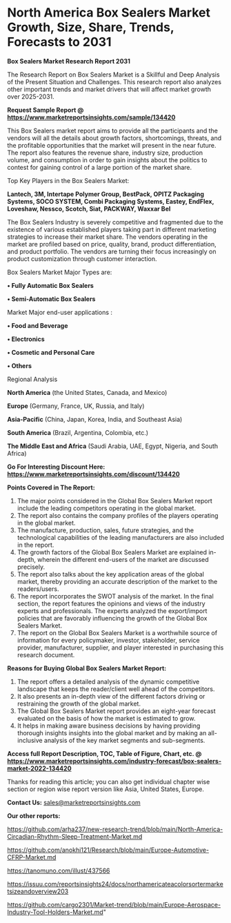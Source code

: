 # North America Box Sealers Market Growth, Size, Share, Trends, Forecasts to 2031

<strong>Box Sealers Market Research Report 2031</strong>

The Research Report on Box Sealers Market is a Skillful and Deep Analysis of the Present Situation and Challenges. This research report also analyzes other important trends and market drivers that will affect market growth over 2025-2031.

<strong>Request Sample Report @ <a href=https://www.marketreportsinsights.com/sample/134420>https://www.marketreportsinsights.com/sample/134420</a></strong>

This Box Sealers market report aims to provide all the participants and the vendors will all the details about growth factors, shortcomings, threats, and the profitable opportunities that the market will present in the near future. The report also features the revenue share, industry size, production volume, and consumption in order to gain insights about the politics to contest for gaining control of a large portion of the market share.

Top Key Players in the Box Sealers Market:

<strong>Lantech, 3M, Intertape Polymer Group, BestPack, OPITZ Packaging Systems, SOCO SYSTEM, Combi Packaging Systems, Eastey, EndFlex, Loveshaw, Nessco, Scotch, Siat, PACKWAY, Waxxar Bel</strong>

The Box Sealers Industry is severely competitive and fragmented due to the existence of various established players taking part in different marketing strategies to increase their market share. The vendors operating in the market are profiled based on price, quality, brand, product differentiation, and product portfolio. The vendors are turning their focus increasingly on product customization through customer interaction.

Box Sealers Market Major Types are:

<strong>• Fully Automatic Box Sealers

• Semi-Automatic Box Sealers</strong>

Market Major end-user applications :

<strong>• Food and Beverage

• Electronics

• Cosmetic and Personal Care

• Others</strong>

Regional Analysis

</u><strong><b>North America</b></strong> (the United States, Canada, and Mexico)

<strong><b>Europe </b></strong>(Germany, France, UK, Russia, and Italy)

<strong><b>Asia-Pacific</b></strong> (China, Japan, Korea, India, and Southeast Asia)

<strong><b>South America</b></strong> (Brazil, Argentina, Colombia, etc.)

<strong><b>The Middle East and Africa</b></strong> (Saudi Arabia, UAE, Egypt, Nigeria, and South Africa)

<strong>Go For Interesting Discount Here: <a href=https://www.marketreportsinsights.com/discount/134420>https://www.marketreportsinsights.com/discount/134420</a></strong>

<strong>Points Covered in The Report:</strong>
<ol>
  <li>The major points considered in the Global Box Sealers Market report include the leading competitors operating in the global market.</li>
  <li>The report also contains the company profiles of the players operating in the global market.</li>
  <li>The manufacture, production, sales, future strategies, and the technological capabilities of the leading manufacturers are also included in the report.</li>
  <li>The growth factors of the Global Box Sealers Market are explained in-depth, wherein the different end-users of the market are discussed precisely.</li>
  <li>The report also talks about the key application areas of the global market, thereby providing an accurate description of the market to the readers/users.</li>
  <li>The report incorporates the SWOT analysis of the market. In the final section, the report features the opinions and views of the industry experts and professionals. The experts analyzed the export/import policies that are favorably influencing the growth of the Global Box Sealers Market.</li>
  <li>The report on the Global Box Sealers Market is a worthwhile source of information for every policymaker, investor, stakeholder, service provider, manufacturer, supplier, and player interested in purchasing this research document.</li>
</ol>
<strong>Reasons for Buying Global Box Sealers Market Report:</strong>

<ol>
  <li>The report offers a detailed analysis of the dynamic competitive landscape that keeps the reader/client well ahead of the competitors.</li>
  <li>It also presents an in-depth view of the different factors driving or restraining the growth of the global market.</li>
  <li>The Global Box Sealers Market report provides an eight-year forecast evaluated on the basis of how the market is estimated to grow.</li>
  <li>It helps in making aware business decisions by having providing thorough insights insights into the global market and by making an all-inclusive analysis of the key market segments and sub-segments.</li>
</ol>
<strong>Access full Report Description, TOC, Table of Figure, Chart, etc. @ <a href=https://www.marketreportsinsights.com/industry-forecast/box-sealers-market-2022-134420>https://www.marketreportsinsights.com/industry-forecast/box-sealers-market-2022-134420</a></strong>


Thanks for reading this article; you can also get individual chapter wise section or region wise report version like Asia, United States, Europe.

<strong>Contact Us:</strong>
sales@marketreportsinsights.com

<strong>Our other reports:</strong>

<a href=https://github.com/arha237/new-research-trend/blob/main/North-America-Circadian-Rhythm-Sleep-Treatment-Market.md>https://github.com/arha237/new-research-trend/blob/main/North-America-Circadian-Rhythm-Sleep-Treatment-Market.md</a>

<a href=https://github.com/anokhi121/Research/blob/main/Europe-Automotive-CFRP-Market.md>https://github.com/anokhi121/Research/blob/main/Europe-Automotive-CFRP-Market.md</a>

<a href=https://tanomuno.com/illust/437566>https://tanomuno.com/illust/437566</a>

<a href=https://issuu.com/reportsinsights24/docs/northamericateacolorsortermarketsizeandoverview203>https://issuu.com/reportsinsights24/docs/northamericateacolorsortermarketsizeandoverview203</a>

<a href=https://github.com/cargo2301/Market-trend/blob/main/Europe-Aerospace-Industry-Tool-Holders-Market.md>https://github.com/cargo2301/Market-trend/blob/main/Europe-Aerospace-Industry-Tool-Holders-Market.md</a>"

